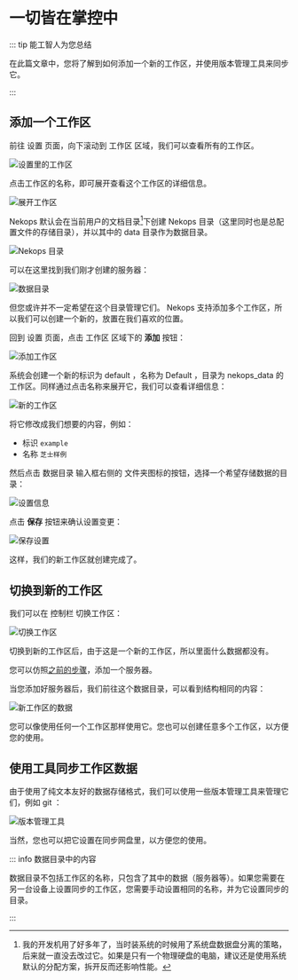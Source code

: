 # 一切皆在掌控中

::: tip 能工智人为您总结

在此篇文章中，您将了解到如何添加一个新的工作区，并使用版本管理工具来同步它。

:::

## 添加一个工作区

前往 设置 页面，向下滚动到 工作区 区域，我们可以查看所有的工作区。

![设置里的工作区](settings-workspaces.png)

点击工作区的名称，即可展开查看这个工作区的详细信息。

![展开工作区](expand-workspace.png)

Nekops 默认会在当前用户的文档目录[^document-in-disk-d]下创建 Nekops 目录（这里同时也是总配置文件的存储目录），并以其中的 data 目录作为数据目录。

![Nekops 目录](nekops-directory.png)

可以在这里找到我们刚才创建的服务器：

![数据目录](nekops-data.png)

但您或许并不一定希望在这个目录管理它们。 Nekops 支持添加多个工作区，所以我们可以创建一个新的，放置在我们喜欢的位置。

回到 设置 页面，点击 工作区 区域下的 **添加** 按钮：

![添加工作区](add-workspace.png)

系统会创建一个新的标识为 default ，名称为 Default ，目录为 nekops_data 的工作区。同样通过点击名称来展开它，我们可以查看详细信息：

![新的工作区](new-workspace.png)

将它修改成我们想要的内容，例如：

- 标识 `example`
- 名称 `芝士样例`

然后点击 数据目录 输入框右侧的 文件夹图标的按钮，选择一个希望存储数据的目录：

![设置信息](set-info.png)

点击 **保存** 按钮来确认设置变更：

![保存设置](save-settings.png)

这样，我们的新工作区就创建完成了。

## 切换到新的工作区

我们可以在 控制栏 切换工作区：

![切换工作区](select-workspace.png)

切换到新的工作区后，由于这是一个新的工作区，所以里面什么数据都没有。

您可以仿照[之前的步骤]，添加一个服务器。

[之前的步骤]: /quickstart/hello-server/#添加一个服务器

当您添加好服务器后，我们前往这个数据目录，可以看到结构相同的内容：

![新工作区的数据](new-workspace-data.png)

您可以像使用任何一个工作区那样使用它。您也可以创建任意多个工作区，以方便您的使用。

## 使用工具同步工作区数据

由于使用了纯文本友好的数据存储格式，我们可以使用一些版本管理工具来管理它们，例如 git ：

![版本管理工具](version-control-tool.png)

当然，您也可以把它设置在同步网盘里，以方便您的使用。

::: info 数据目录中的内容

数据目录不包括工作区的名称，只包含了其中的数据（服务器等）。如果您需要在另一台设备上设置同步的工作区，您需要手动设置相同的名称，并为它设置同步的目录。

:::

[^document-in-disk-d]: 我的开发机用了好多年了，当时装系统的时候用了系统盘数据盘分离的策略，后来就一直没去改过它。如果是只有一个物理硬盘的电脑，建议还是使用系统默认的分配方案，拆开反而还影响性能。
